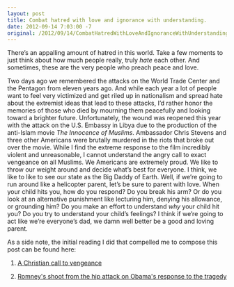 ```yaml
---
layout: post
title: Combat hatred with love and ignorance with understanding.
date: 2012-09-14 7:03:00 -7
original: /2012/09/14/CombatHatredWithLoveAndIgnoranceWithUnderstanding.aspx
---
```

There’s an appalling amount of hatred in this world. Take a few moments to just think about how much people really, truly *hate* each other. And sometimes, these are the very people who preach peace and love.

Two days ago we remembered the attacks on the World Trade Center and the Pentagon from eleven years ago. And while each year a lot of people want to feel very victimized and get riled up in nationalism and spread hate about the extremist ideas that lead to these attacks, I’d rather honor the memories of those who died by mourning them peacefully and looking toward a brighter future. Unfortunately, the wound was reopened this year with the attack on the U.S. Embassy in Libya due to the production of the anti-Islam movie *The Innocence of Muslims*. Ambassador Chris Stevens and three other Americans were brutally murdered in the riots that broke out over the movie. While I find the extreme response to the film incredibly violent and unreasonable, I cannot understand the angry call to exact vengeance on all Muslims. We Americans are extremely proud. We like to throw our weight around and decide what’s best for everyone. I think, we like to like to see our state as the Big Daddy of Earth. Well, if we’re going to run around like a helicopter parent, let’s be sure to parent with love. When your child hits you, how do you respond? Do you break his arm? Or do you look at an alternative punishment like lecturing him, denying his allowance, or grounding him? Do you make an effort to understand *why* your child hit you? Do you try to understand your child’s feelings? I think if we’re going to act like we’re everyone’s dad, we damn well better be a good and loving parent.

As a side note, the initial reading I did that compelled me to compose this post can be found here:

1. [A Christian call to vengeance][1]

2. [Romney's shoot from the hip attack on Obama's response to the tragedy][2]

[1]: http://www.nowtheendbegins.com/blog/?p=11145
[2]: http://www.huffingtonpost.com/2012/09/12/mitt-romney-obama-libya_n_1877406.html